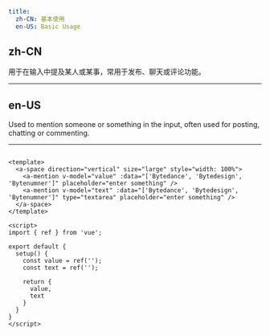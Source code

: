 ```yaml
title:
  zh-CN: 基本使用
  en-US: Basic Usage
```

## zh-CN

用于在输入中提及某人或某事，常用于发布、聊天或评论功能。

---

## en-US

Used to mention someone or something in the input, often used for posting, chatting or commenting.

---

```vue

<template>
  <a-space direction="vertical" size="large" style="width: 100%">
    <a-mention v-model="value" :data="['Bytedance', 'Bytedesign', 'Bytenumner']" placeholder="enter something" />
    <a-mention v-model="text" :data="['Bytedance', 'Bytedesign', 'Bytenumner']" type="textarea" placeholder="enter something" />
  </a-space>
</template>

<script>
import { ref } from 'vue';

export default {
  setup() {
    const value = ref('');
    const text = ref('');

    return {
      value,
      text
    }
  }
}
</script>
```
